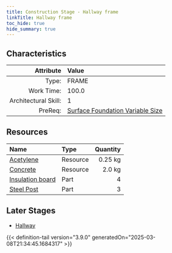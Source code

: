 ```yaml
---
title: Construction Stage - Hallway frame
linkTitle: Hallway frame
toc_hide: true
hide_summary: true
---
```

<!-- This is generated by the MarsSim HelpGenertor, do not edit. -->

## Characteristics

| Attribute      | Value |
|--------:|:------|
|Type:|FRAME|
|Work Time:|100.0|
|Architectural Skill:|1|
|PreReq:|[Surface Foundation Variable Size](/docs/definitions/construction/surface-foundation-variable-size)|

## Resources

| Name | Type | Quantity |
|:-----|:-----|-----:|
|[Acetylene](/docs/definitions/resource/acetylene)|Resource|0.25 kg|
|[Concrete](/docs/definitions/resource/concrete)|Resource|2.0 kg|
|[Insulation board](/docs/definitions/part/insulation-board)|Part|4|
|[Steel Post](/docs/definitions/part/steel-post)|Part|3|

## Later Stages
- [Hallway](/docs/definitions/construction/hallway)



{{< definition-tail version="3.9.0" generatedOn="2025-03-08T21:34:45.1684317" >}}

